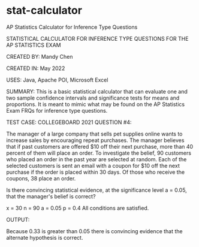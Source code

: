 # stat-calculator
AP Statistics Calculator for Inference Type Questions

STATISTICAL CALCULATOR FOR INFERENCE TYPE QUESTIONS FOR THE AP STATISTICS EXAM

CREATED BY: Mandy Chen

CREATED IN: May 2022

USES: Java, Apache POI, Microsoft Excel

SUMMARY: This is a basic statistical calculator that can evaluate one and two sample confidence 
intervals and significance tests for means and proportions. It is meant to mimic what may be found on 
the AP Statistics Exam FRQs for inference type questions.

TEST CASE:
COLLEGEBOARD 2021 QUESTION #4:

The manager of a large company that sells pet supplies online wants to increase sales by encouraging
repeat purchases. The manager believes that if past customers are offered $10 off their next purchase,
more than 40 percent of them will place an order. To investigate the belief, 90 customers who placed
an order in the past year are selected at random. Each of the selected customers is sent an email with
a coupon for $10 off the next purchase if the order is placed within 30 days. Of those who receive the
coupons, 38 place an order. 

Is there convincing statistical evidence, at the significance level a = 0.05, that the manager's belief 
is correct? 

x = 30
n = 90
a = 0.05
p = 0.4
All conditions are satisfied.

OUTPUT: 

Because 0.33 is greater than 0.05 there is convincing evidence that the alternate hypothesis is correct.

